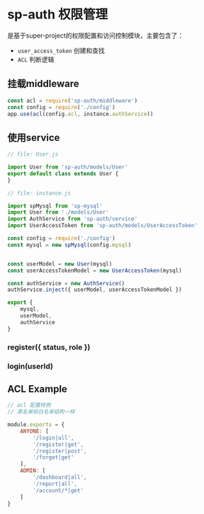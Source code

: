 # sp-auth 权限管理

是基于super-project的权限配置和访问控制模块，主要包含了：

 - ```user_access_token``` 创建和查找
 - ```ACL``` 判断逻辑

## 挂载middleware
```js
const acl = require('sp-auth/middleware')
const config = require('./config')
app.use(acl(config.acl, instance.authService))
```


## 使用service

```js
// file: User.js

import User from 'sp-auth/models/User'
export default class extends User {   
}
```

```js
// file: instance.js

import spMysql from 'sp-mysql'
import User from './models/User'
import AuthService from 'sp-auth/service'
import UserAccessToken from 'sp-auth/models/UserAccessToken'

const config = require('./config')
const mysql = new spMysql(config.mysql)


const userModel = new User(mysql)
const userAccessTokenModel = new UserAccessToken(mysql)

const authService = new AuthService()
authService.inject({ userModel, userAccessTokenModel })

export {
    mysql,
    userModel,
    authService
}
```

### register({ status, role })

### login(userId)

## ACL Example

```js
// acl 配置样例
// 黑名单和白名单结构一样

module.exports = {
    ANYONE: [
        '/login|all',
        '/register|get',
        '/register|post',
        '/forget|get'
    ],
    ADMIN: [
        '/dashboard|all',
        '/report|all',
        '/account/*|get'
    ]
}
```